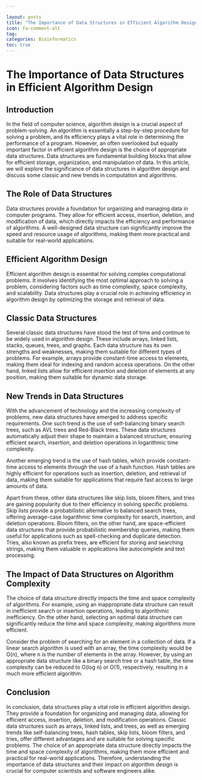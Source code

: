 ```yaml
---

layout: posts
title: "The Importance of Data Structures in Efficient Algorithm Design"
icon: fa-comment-alt
tag:
categories: Bioinformatics
toc: true
---
```




# The Importance of Data Structures in Efficient Algorithm Design

## Introduction

In the field of computer science, algorithm design is a crucial aspect of problem-solving. An algorithm is essentially a step-by-step procedure for solving a problem, and its efficiency plays a vital role in determining the performance of a program. However, an often overlooked but equally important factor in efficient algorithm design is the choice of appropriate data structures. Data structures are fundamental building blocks that allow for efficient storage, organization, and manipulation of data. In this article, we will explore the significance of data structures in algorithm design and discuss some classic and new trends in computation and algorithms.

## The Role of Data Structures

Data structures provide a foundation for organizing and managing data in computer programs. They allow for efficient access, insertion, deletion, and modification of data, which directly impacts the efficiency and performance of algorithms. A well-designed data structure can significantly improve the speed and resource usage of algorithms, making them more practical and suitable for real-world applications.

## Efficient Algorithm Design

Efficient algorithm design is essential for solving complex computational problems. It involves identifying the most optimal approach to solving a problem, considering factors such as time complexity, space complexity, and scalability. Data structures play a crucial role in achieving efficiency in algorithm design by optimizing the storage and retrieval of data.

## Classic Data Structures

Several classic data structures have stood the test of time and continue to be widely used in algorithm design. These include arrays, linked lists, stacks, queues, trees, and graphs. Each data structure has its own strengths and weaknesses, making them suitable for different types of problems. For example, arrays provide constant-time access to elements, making them ideal for indexing and random access operations. On the other hand, linked lists allow for efficient insertion and deletion of elements at any position, making them suitable for dynamic data storage.

## New Trends in Data Structures

With the advancement of technology and the increasing complexity of problems, new data structures have emerged to address specific requirements. One such trend is the use of self-balancing binary search trees, such as AVL trees and Red-Black trees. These data structures automatically adjust their shape to maintain a balanced structure, ensuring efficient search, insertion, and deletion operations in logarithmic time complexity.

Another emerging trend is the use of hash tables, which provide constant-time access to elements through the use of a hash function. Hash tables are highly efficient for operations such as insertion, deletion, and retrieval of data, making them suitable for applications that require fast access to large amounts of data.

Apart from these, other data structures like skip lists, bloom filters, and tries are gaining popularity due to their efficiency in solving specific problems. Skip lists provide a probabilistic alternative to balanced search trees, offering average-case logarithmic time complexity for search, insertion, and deletion operations. Bloom filters, on the other hand, are space-efficient data structures that provide probabilistic membership queries, making them useful for applications such as spell-checking and duplicate detection. Tries, also known as prefix trees, are efficient for storing and searching strings, making them valuable in applications like autocomplete and text processing.

## The Impact of Data Structures on Algorithm Complexity

The choice of data structure directly impacts the time and space complexity of algorithms. For example, using an inappropriate data structure can result in inefficient search or insertion operations, leading to algorithmic inefficiency. On the other hand, selecting an optimal data structure can significantly reduce the time and space complexity, making algorithms more efficient.

Consider the problem of searching for an element in a collection of data. If a linear search algorithm is used with an array, the time complexity would be O(n), where n is the number of elements in the array. However, by using an appropriate data structure like a binary search tree or a hash table, the time complexity can be reduced to O(log n) or O(1), respectively, resulting in a much more efficient algorithm.

## Conclusion

In conclusion, data structures play a vital role in efficient algorithm design. They provide a foundation for organizing and managing data, allowing for efficient access, insertion, deletion, and modification operations. Classic data structures such as arrays, linked lists, and trees, as well as emerging trends like self-balancing trees, hash tables, skip lists, bloom filters, and tries, offer different advantages and are suitable for solving specific problems. The choice of an appropriate data structure directly impacts the time and space complexity of algorithms, making them more efficient and practical for real-world applications. Therefore, understanding the importance of data structures and their impact on algorithm design is crucial for computer scientists and software engineers alike.